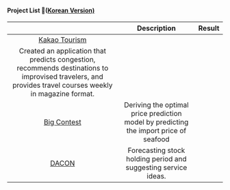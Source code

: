 #### Project List 📝([Korean Version)](https://viridian-monarch-554.notion.site/Project-List-2fb5f156c064465f9dcd66d49e4188ee)
|                                                                                 	|                                      Description                                      	| Result 	|
|:-------------------------------------------------------------------------------:	|:-------------------------------------------------------------------------------------:	|--------	|
| [Kakao Tourism](https://github.com/loveacaji/Project/tree/main/Kakao%20Tourism) 	| 
Created an application that predicts congestion, recommends destinations to improvised travelers, and provides travel courses weekly in magazine format.                	|        	|
|   [Big Contest](https://github.com/loveacaji/Project/tree/main/BIG%20CONTEST)   	| Deriving the optimal price prediction model by predicting the import price of seafood 	|        	|
| [DACON](https://dacon.io/competitions/official/235798/overview/description)     	| Forecasting stock holding period and suggesting service ideas.                        	|        	|
